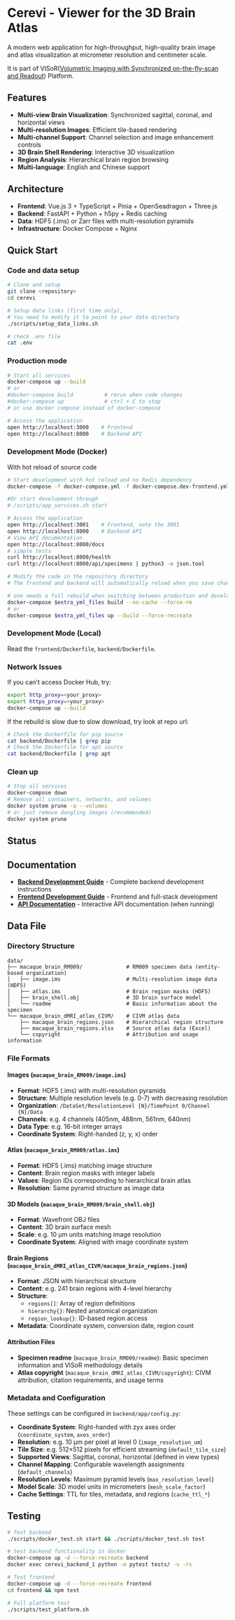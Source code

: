 # Cerevi - Viewer for the 3D Brain Atlas

A modern web application for high-throughput, high-quality brain image and atlas visualization at micrometer resolution and centimeter scale.

It is part of VISoR([Volumetric Imaging with Synchronized on-the-fly-scan and Readout](https://academic.oup.com/nsr/article/6/5/982/5475673)) Platform.

## Features

- **Multi-view Brain Visualization**: Synchronized sagittal, coronal, and horizontal views
- **Multi-resolution Images**: Efficient tile-based rendering
- **Multi-channel Support**: Channel selection and image enhancement controls
- **3D Brain Shell Rendering**: Interactive 3D visualizatiion
- **Region Analysis**: Hierarchical brain region browsing
- **Multi-language**: English and Chinese support

## Architecture

- **Frontend**: Vue.js 3 + TypeScript + Pinia + OpenSeadragon + Three.js
- **Backend**: FastAPI + Python + h5py + Redis caching
- **Data**: HDF5 (.ims) or Zarr files with multi-resolution pyramids
- **Infrastructure**: Docker Compose + Nginx

## Quick Start

### Code and data setup

```bash
# Clone and setup
git clone <repository>
cd cerevi

# Setup data links (first time only),
# You need to modify it to point to your data directory
./scripts/setup_data_links.sh

# check .env file
cat .env
```

### Production mode

```bash
# Start all services
docker-compose up --build
# or
#docker-compose build          # rerun when code changes
#docker-compose up             # ctrl + C to stop
# or use docker compose instead of docker-compose

# Access the application
open http://localhost:3000    # Frontend
open http://localhost:8000    # Backend API
```

### Development Mode (Docker)

With hot reload of source code

```bash
# Start development with hot reload and no Redis dependency
docker-compose -f docker-compose.yml -f docker-compose.dev-frontend.yml -f docker-compose.dev-backend.yml up --build

#Or start development through
#./scripts/app_services.sh start

# Access the application
open http://localhost:3001    # Frontend, note the 3001
open http://localhost:8000    # Backend API
# View API documentation
open http://localhost:8000/docs
# simple tests
curl http://localhost:8000/health
curl http://localhost:8000/api/specimens | python3 -m json.tool

# Modify the code in the repository directory
# The frontend and backend will automatically reload when you save changes

# one needs a full rebuild when switching between production and development mode
docker-compose $extra_yml_files build --no-cache --force-rm
# or
docker-compose $extra_yml_files up --build --force-recreate
```

### Development Mode (Local)

Read the `frontend/Dockerfile`, `backend/Dockerfile`.

### Network Issues

If you can't access Docker Hub, try:

```bash
export http_proxy=<your_proxy>
export https_proxy=<your_proxy>
docker-compose up --build
```

If the rebuild is slow due to slow download, try look at repo url:
```bash
# Check the Dockerfile for pip source
cat backend/Dockerfile | grep pip
# Check the Dockerfile for apt source
cat backend/Dockerfile | grep apt
```

### Clean up

```bash
# Stop all services
docker-compose down
# Remove all containers, networks, and volumes
docker system prune -a --volumes
# or just remove dangling images (recommended)
docker system prune
```

## Status

## Documentation

- **[Backend Development Guide](BACKEND_DEVELOPMENT.md)** - Complete backend development instructions
- **[Frontend Development Guide](DEVELOPMENT.md)** - Frontend and full-stack development
- **[API Documentation](http://localhost:8000/docs)** - Interactive API documentation (when running)

## Data File

### Directory Structure
```
data/
├── macaque_brain_RM009/              # RM009 specimen data (entity-based organization)
│   ├── image.ims                     # Multi-resolution image data (HDF5)
│   ├── atlas.ims                     # Brain region masks (HDF5)
│   ├── brain_shell.obj               # 3D brain surface model
│   └── readme                        # Basic information about the specimen
└── macaque_brain_dMRI_atlas_CIVM/    # CIVM atlas data
    ├── macaque_brain_regions.json    # Hierarchical region structure
    ├── macaque_brain_regions.xlsx    # Source atlas data (Excel)
    └── copyright                     # Attribution and usage information
```

### File Formats

#### Images (`macaque_brain_RM009/image.ims`)
- **Format**: HDF5 (.ims) with multi-resolution pyramids
- **Structure**: Multiple resolution levels (e.g. 0-7) with decreasing resolution
- **Organization**: `/DataSet/ResolutionLevel {N}/TimePoint 0/Channel {N}/Data`
- **Channels**: e.g. 4 channels (405nm, 488nm, 561nm, 640nm)
- **Data Type**: e.g. 16-bit integer arrays
- **Coordinate System**: Right-handed (z, y, x) order

#### Atlas (`macaque_brain_RM009/atlas.ims`)
- **Format**: HDF5 (.ims) matching image structure
- **Content**: Brain region masks with integer labels
- **Values**: Region IDs corresponding to hierarchical brain atlas
- **Resolution**: Same pyramid structure as image data

#### 3D Models (`macaque_brain_RM009/brain_shell.obj`)
- **Format**: Wavefront OBJ files
- **Content**: 3D brain surface mesh
- **Scale**: e.g. 10 μm units matching image resolution
- **Coordinate System**: Aligned with image coordinate system

#### Brain Regions (`macaque_brain_dMRI_atlas_CIVM/macaque_brain_regions.json`)
- **Format**: JSON with hierarchical structure
- **Content**: e.g. 241 brain regions with 4-level hierarchy
- **Structure**: 
  - `regions[]`: Array of region definitions
  - `hierarchy{}`: Nested anatomical organization
  - `region_lookup{}`: ID-based region access
- **Metadata**: Coordinate system, conversion date, region count

#### Attribution Files
- **Specimen readme** (`macaque_brain_RM009/readme`): Basic specimen information and VISoR methodology details
- **Atlas copyright** (`macaque_brain_dMRI_atlas_CIVM/copyright`): CIVM attribution, citation requirements, and usage terms

### Metadata and Configuration

These settings can be configured in `backend/app/config.py`:

- **Coordinate System**: Right-handed with zyx axes order (`coordinate_system`, `axes_order`)
- **Resolution**: e.g. 10 μm per pixel at level 0 (`image_resolution_um`)
- **Tile Size**: e.g. 512×512 pixels for efficient streaming (`default_tile_size`)
- **Supported Views**: Sagittal, coronal, horizontal (defined in view types)
- **Channel Mapping**: Configurable wavelength assignments (`default_channels`)
- **Resolution Levels**: Maximum pyramid levels (`max_resolution_level`)
- **Model Scale**: 3D model units in micrometers (`mesh_scale_factor`)
- **Cache Settings**: TTL for tiles, metadata, and regions (`cache_ttl_*`)

## Testing

```bash
# Test backend
./scripts/docker_test.sh start && ./scripts/docker_test.sh test

# test backend functionality in docker
docker-compose up -d --force-recreate backend
docker exec cerevi_backend_1 python -m pytest tests/ -v -rs

# Test frontend
docker-compose up -d --force-recreate frontend
cd frontend && npm test

# Full platform test
./scripts/test_platform.sh
```
